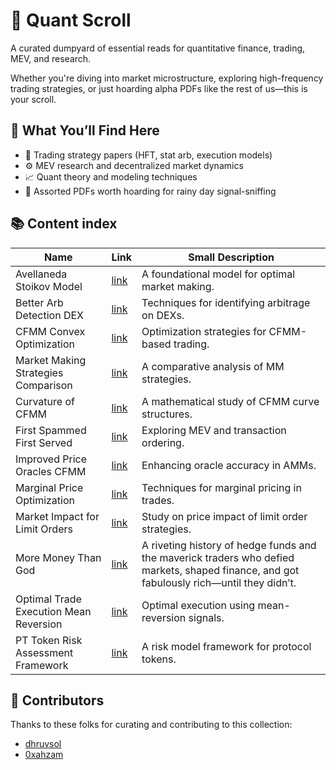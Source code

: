 # 📜 Quant Scroll

A curated dumpyard of essential reads for quantitative finance, trading, MEV, and research.

Whether you're diving into market microstructure, exploring high-frequency trading strategies, or just hoarding alpha PDFs like the rest of us—this is your scroll.

## 🧠 What You’ll Find Here

- 🏦 Trading strategy papers (HFT, stat arb, execution models)
- ⚙️ MEV research and decentralized market dynamics
- 📈 Quant theory and modeling techniques
- 🧾 Assorted PDFs worth hoarding for rainy day signal-sniffing

## 📚 Content index

| Name                                   | Link                                                                           | Small Description                                                                                                                         |
| -------------------------------------- | ------------------------------------------------------------------------------ | ----------------------------------------------------------------------------------------------------------------------------------------- |
| Avellaneda Stoikov Model               | [link](./scrolls/avellaneda-stoikov-model.pdf)                                 | A foundational model for optimal market making.                                                                                           |
| Better Arb Detection DEX               | [link](./scrolls/better-arb-detection-dex.pdf)                                 | Techniques for identifying arbitrage on DEXs.                                                                                             |
| CFMM Convex Optimization               | [link](./scrolls/cfmm-convex-optimization.pdf)                                 | Optimization strategies for CFMM-based trading.                                                                                           |
| Market Making Strategies Comparison    | [link](./scrolls/comparison-of-different-market-making-strategies-for-hft.pdf) | A comparative analysis of MM strategies.                                                                                                  |
| Curvature of CFMM                      | [link](./scrolls/curvature-of-cfmm.pdf)                                        | A mathematical study of CFMM curve structures.                                                                                            |
| First Spammed First Served             | [link](./scrolls/first-spammed-first-served.pdf)                               | Exploring MEV and transaction ordering.                                                                                                   |
| Improved Price Oracles CFMM            | [link](./scrolls/improved-price-oracles-cfmm.pdf)                              | Enhancing oracle accuracy in AMMs.                                                                                                        |
| Marginal Price Optimization            | [link](./scrolls/marginal-price-optimization.pdf)                              | Techniques for marginal pricing in trades.                                                                                                |
| Market Impact for Limit Orders         | [link](./scrolls/market-impact-for-limit-orders.pdf)                           | Study on price impact of limit order strategies.                                                                                          |
| More Money Than God                    | [link](./scrolls/more-money-than-god.pdf)                                      | A riveting history of hedge funds and the maverick traders who defied markets, shaped finance, and got fabulously rich—until they didn’t. |
| Optimal Trade Execution Mean Reversion | [link](./scrolls/optimal-trade-execution-mean-reversion.pdf)                   | Optimal execution using mean-reversion signals.                                                                                           |
| PT Token Risk Assessment Framework     | [link](./scrolls/pt-token-risk-assessment-framework.pdf)                       | A risk model framework for protocol tokens.                                                                                               |

## 🤝 Contributors

Thanks to these folks for curating and contributing to this collection:

- [dhruvsol](https://github.com/dhruvsol)
- [0xahzam](https://github.com/0xahzam)
